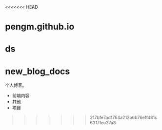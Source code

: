 <<<<<<< HEAD
# pengm.github.io

ds
=======
# new_blog_docs

个人博客。

- 前端内容
- 其他
- 项目
>>>>>>> 217bfe7ad1764a212b6b76eff481c6317fea37a8

